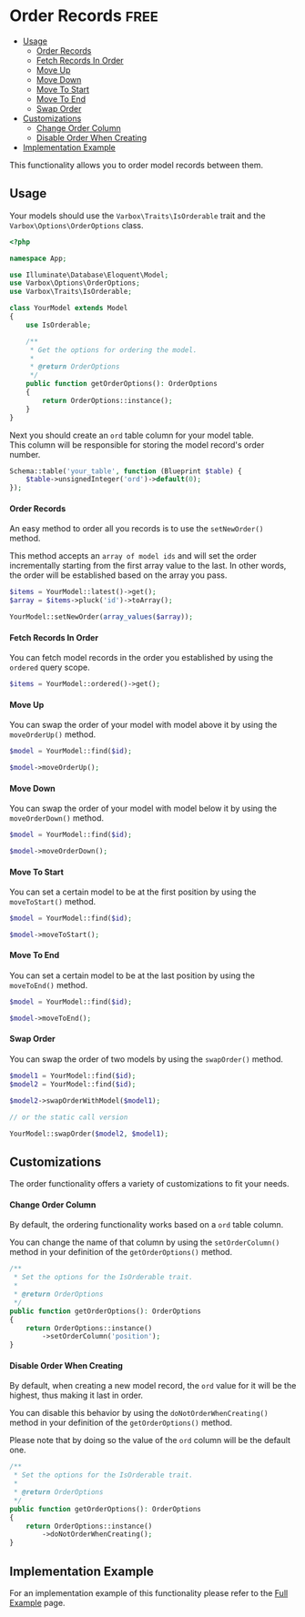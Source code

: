<h1>Order Records <small class="free">FREE</small></h1>

- [Usage](#usage)
    - [Order Records](#order-records)
    - [Fetch Records In Order](#fetch-records-in-order)
    - [Move Up](#move-up)
    - [Move Down](#move-down)
    - [Move To Start](#move-to-start)
    - [Move To End](#move-to-end)
    - [Swap Order](#swap-order)
- [Customizations](#customizations)
    - [Change Order Column](#change-order-column)
    - [Disable Order When Creating](#disable-order-when-creating)
- [Implementation Example](#implementation-example)

This functionality allows you to order model records between them.

<a name="usage"></a>
## Usage

Your models should use the `Varbox\Traits\IsOrderable` trait and the `Varbox\Options\OrderOptions` class.   

```php
<?php

namespace App;

use Illuminate\Database\Eloquent\Model;
use Varbox\Options\OrderOptions;
use Varbox\Traits\IsOrderable;

class YourModel extends Model
{
    use IsOrderable;

    /**
     * Get the options for ordering the model.
     *
     * @return OrderOptions
     */
    public function getOrderOptions(): OrderOptions
    {
        return OrderOptions::instance();
    }
}
```

Next you should create an `ord` table column for your model table.   
This column will be responsible for storing the model record's order number.

```php
Schema::table('your_table', function (Blueprint $table) {
    $table->unsignedInteger('ord')->default(0);
});
```

#### Order Records

An easy method to order all you records is to use the `setNewOrder()` method.

This method accepts an `array of model ids` and will set the order incrementally starting from the first array value to the last.
In other words, the order will be established based on the array you pass.

```php
$items = YourModel::latest()->get();
$array = $items->pluck('id')->toArray();

YourModel::setNewOrder(array_values($array));
```

<a name="fetch-records-in-order"></a>
#### Fetch Records In Order

You can fetch model records in the order you established by using the `ordered` query scope.

```php
$items = YourModel::ordered()->get();
```

<a name="move-up"></a>
#### Move Up

You can swap the order of your model with model above it by using the `moveOrderUp()` method.

```php
$model = YourModel::find($id);

$model->moveOrderUp();
```

<a name="move-down"></a>
#### Move Down

You can swap the order of your model with model below it by using the `moveOrderDown()` method.

```php
$model = YourModel::find($id);

$model->moveOrderDown();
```

<a name="move-to-start"></a>
#### Move To Start

You can set a certain model to be at the first position by using the `moveToStart()` method.

```php
$model = YourModel::find($id);

$model->moveToStart();
```

<a name="move-to-end"></a>
#### Move To End

You can set a certain model to be at the last position by using the `moveToEnd()` method.

```php
$model = YourModel::find($id);

$model->moveToEnd();
```

<a name="swap-order"></a>
#### Swap Order

You can swap the order of two models by using the `swapOrder()` method.

```php
$model1 = YourModel::find($id);
$model2 = YourModel::find($id);

$model2->swapOrderWithModel($model1);

// or the static call version

YourModel::swapOrder($model2, $model1);
```

<a name="customizations"></a>
## Customizations

The order functionality offers a variety of customizations to fit your needs.

<a name="change-order-column"></a>
#### Change Order Column

By default, the ordering functionality works based on a `ord` table column.   

You can change the name of that column by using the `setOrderColumn()` method in your definition of the `getOrderOptions()` method.

```php
/**
 * Set the options for the IsOrderable trait.
 *
 * @return OrderOptions
 */
public function getOrderOptions(): OrderOptions
{
    return OrderOptions::instance()
        ->setOrderColumn('position');
}
```

<a name="disable-order-when-creating"></a>
#### Disable Order When Creating

By default, when creating a new model record, the `ord` value for it will be the highest, thus making it last in order.

You can disable this behavior by using the `doNotOrderWhenCreating()` method in your definition of the `getOrderOptions()` method.

Please note that by doing so the value of the `ord` column will be the default one.

```php
/**
 * Set the options for the IsOrderable trait.
 *
 * @return OrderOptions
 */
public function getOrderOptions(): OrderOptions
{
    return OrderOptions::instance()
        ->doNotOrderWhenCreating();
}
```

<a name="implementation-example"></a>
## Implementation Example

For an implementation example of this functionality please refer to the [Full Example](/docs/{{version}}/full-example#order-records) page.
